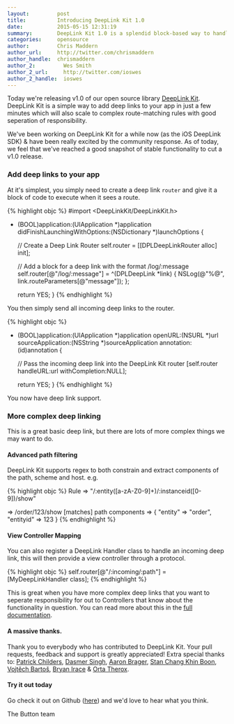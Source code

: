 ```yaml
---
layout:         post
title:          Introducing DeepLink Kit 1.0
date:           2015-05-15 12:31:19
summary:        DeepLink Kit 1.0 is a splendid block-based way to handle your deep links in iOS.
categories:     opensource
author:         Chris Maddern
author_url:     http://twitter.com/chrismaddern
author_handle:  chrismaddern
author_2:         Wes Smith
author_2_url:     http://twitter.com/ioswes
author_2_handle:  ioswes
---
```


Today we're releasing v1.0 of our open source library <a href="http://github.com/usebutton/DeepLinkKit" target="_blank">DeepLink Kit</a>. DeepLink Kit is a simple way to add deep links to your app in just a few minutes which will also scale to complex route-matching rules with good seperation of responsibility.

We've been working on DeepLink Kit for a while now (as the iOS DeepLink SDK) & have been really excited by the community response. As of today, we feel that we've reached a good snapshot of stable functionality to cut a v1.0 release.

### Add deep links to your app

At it's simplest, you simply need to create a deep link `router` and give it a block of code to execute when it sees a route.

{% highlight objc %}
#import <DeepLinkKit/DeepLinkKit.h>

- (BOOL)application:(UIApplication *)application
        didFinishLaunchingWithOptions:(NSDictionary *)launchOptions {

  // Create a Deep Link Router
  self.router = [[DPLDeepLinkRouter alloc] init];

  // Add a block for a deep link with the format /log/:message
  self.router[@"/log/:message"] = ^(DPLDeepLink *link) {
  	NSLog(@"%@", link.routeParameters[@"message"]);
  };

  return YES;
}
{% endhighlight %}

You then simply send all incoming deep links to the router.

{% highlight objc %}
- (BOOL)application:(UIApplication *)application
            openURL:(NSURL *)url
  sourceApplication:(NSString *)sourceApplication
         annotation:(id)annotation {

  // Pass the incoming deep link into the DeepLink Kit router
  [self.router handleURL:url withCompletion:NULL];

  return YES;
}
{% endhighlight %}

You now have deep link support.

### More complex deep linking

This is a great basic deep link, but there are lots of more complex things we may want to do.

#### Advanced path filtering

DeepLink Kit supports regex to both constrain and extract components of the path, scheme and host. e.g.

{% highlight objc %}
Rule => "/:entity([a-zA-Z0-9]+)/:instanceid([0-9])/show"

=> /order/123/show [matches]
   path components => { "entity" => "order", "entityid" => 123 }
{% endhighlight %}


#### View Controller Mapping

You can also register a DeepLink Handler class to handle an incoming deep link, this will then provide a view controller through a protocol.

{% highlight objc %}
self.router[@"/:incoming/:path"] = [MyDeepLinkHandler class];
{% endhighlight %}

This is great when you have more complex deep links that you want to seperate responsibility for out to Controllers that know about the functionality in question. You can read more about this in the [full documentation](https://www.usebutton.com/sdk/deep-links/integration-guide).

#### A massive thanks.

Thank you to everybody who has contributed to DeepLink Kit. Your pull requests, feedback and support is greatly appreciated! Extra special thanks to: [Patrick Childers](https://github.com/zimmpatrick), [Dasmer Singh](https://github.com/dasmer), [Aaron Brager](https://github.com/getaaron), [Stan Chang Khin Boon](https://github.com/lxcid), [Vojtěch Bartoš](https://github.com/VojtechBartos), [Bryan Irace](https://twitter.com/irace) & [Orta Therox](https://twitter.com/orta).

#### Try it out today

Go check it out on Github ([here](http://github.com/usebutton/deeplinkkit)) and we'd love to hear what you think.

The Button team

